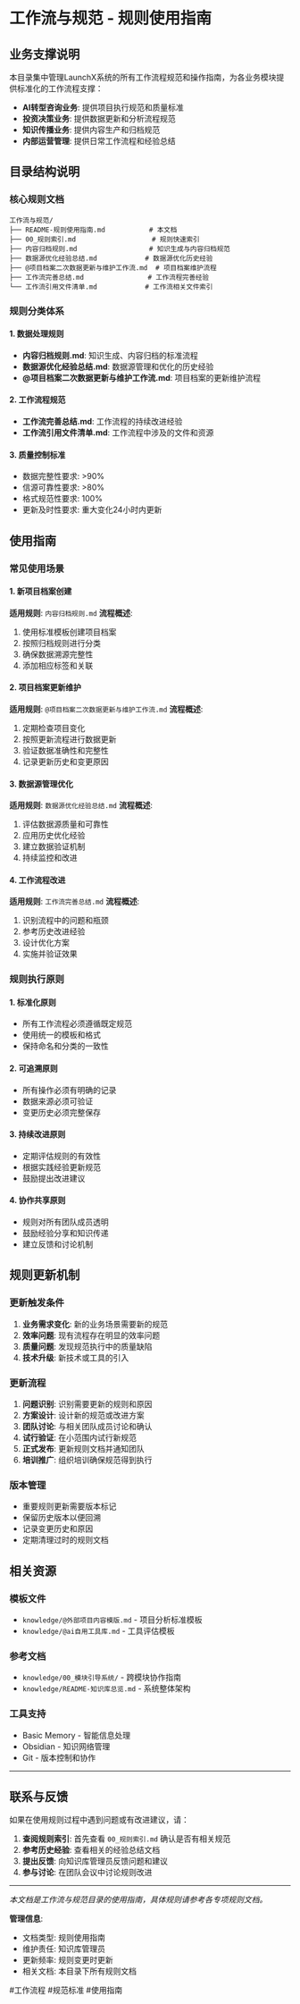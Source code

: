 # 工作流与规范 - 规则使用指南

## 业务支撑说明

本目录集中管理LaunchX系统的所有工作流程规范和操作指南，为各业务模块提供标准化的工作流程支撑：

- **AI转型咨询业务**: 提供项目执行规范和质量标准
- **投资决策业务**: 提供数据更新和分析流程规范  
- **知识传播业务**: 提供内容生产和归档规范
- **内部运营管理**: 提供日常工作流程和经验总结

## 目录结构说明

### 核心规则文档
```
工作流与规范/
├── README-规则使用指南.md           # 本文档
├── 00_规则索引.md                   # 规则快速索引
├── 内容归档规则.md                  # 知识生成与内容归档规范
├── 数据源优化经验总结.md            # 数据源优化历史经验
├── @项目档案二次数据更新与维护工作流.md  # 项目档案维护流程
├── 工作流完善总结.md                # 工作流程完善经验
└── 工作流引用文件清单.md            # 工作流相关文件索引
```

### 规则分类体系

#### 1. 数据处理规则
- **内容归档规则.md**: 知识生成、内容归档的标准流程
- **数据源优化经验总结.md**: 数据源管理和优化的历史经验
- **@项目档案二次数据更新与维护工作流.md**: 项目档案的更新维护流程

#### 2. 工作流程规范
- **工作流完善总结.md**: 工作流程的持续改进经验
- **工作流引用文件清单.md**: 工作流程中涉及的文件和资源

#### 3. 质量控制标准
- 数据完整性要求: >90%
- 信源可靠性要求: >80%
- 格式规范性要求: 100%
- 更新及时性要求: 重大变化24小时内更新

## 使用指南

### 常见使用场景

#### 1. 新项目档案创建
**适用规则**: `内容归档规则.md`
**流程概述**:
1. 使用标准模板创建项目档案
2. 按照归档规则进行分类
3. 确保数据溯源完整性
4. 添加相应标签和关联

#### 2. 项目档案更新维护
**适用规则**: `@项目档案二次数据更新与维护工作流.md`
**流程概述**:
1. 定期检查项目变化
2. 按照更新流程进行数据更新
3. 验证数据准确性和完整性
4. 记录更新历史和变更原因

#### 3. 数据源管理优化
**适用规则**: `数据源优化经验总结.md`
**流程概述**:
1. 评估数据源质量和可靠性
2. 应用历史优化经验
3. 建立数据验证机制
4. 持续监控和改进

#### 4. 工作流程改进
**适用规则**: `工作流完善总结.md`
**流程概述**:
1. 识别流程中的问题和瓶颈
2. 参考历史改进经验
3. 设计优化方案
4. 实施并验证效果

### 规则执行原则

#### 1. 标准化原则
- 所有工作流程必须遵循既定规范
- 使用统一的模板和格式
- 保持命名和分类的一致性

#### 2. 可追溯原则
- 所有操作必须有明确的记录
- 数据来源必须可验证
- 变更历史必须完整保存

#### 3. 持续改进原则
- 定期评估规则的有效性
- 根据实践经验更新规范
- 鼓励提出改进建议

#### 4. 协作共享原则
- 规则对所有团队成员透明
- 鼓励经验分享和知识传递
- 建立反馈和讨论机制

## 规则更新机制

### 更新触发条件
1. **业务需求变化**: 新的业务场景需要新的规范
2. **效率问题**: 现有流程存在明显的效率问题
3. **质量问题**: 发现规范执行中的质量缺陷
4. **技术升级**: 新技术或工具的引入

### 更新流程
1. **问题识别**: 识别需要更新的规则和原因
2. **方案设计**: 设计新的规范或改进方案
3. **团队讨论**: 与相关团队成员讨论和确认
4. **试行验证**: 在小范围内试行新规范
5. **正式发布**: 更新规则文档并通知团队
6. **培训推广**: 组织培训确保规范得到执行

### 版本管理
- 重要规则更新需要版本标记
- 保留历史版本以便回溯
- 记录变更历史和原因
- 定期清理过时的规则文档

## 相关资源

### 模板文件
- `knowledge/@外部项目内容模版.md` - 项目分析标准模板
- `knowledge/@ai自用工具库.md` - 工具评估模板

### 参考文档
- `knowledge/00_模块引导系统/` - 跨模块协作指南
- `knowledge/README-知识库总览.md` - 系统整体架构

### 工具支持
- Basic Memory - 智能信息处理
- Obsidian - 知识网络管理
- Git - 版本控制和协作

---

## 联系与反馈

如果在使用规则过程中遇到问题或有改进建议，请：

1. **查阅规则索引**: 首先查看 `00_规则索引.md` 确认是否有相关规范
2. **参考历史经验**: 查看相关的经验总结文档
3. **提出反馈**: 向知识库管理员反馈问题和建议
4. **参与讨论**: 在团队会议中讨论规则改进

---

*本文档是工作流与规范目录的使用指南，具体规则请参考各专项规则文档。*

**管理信息**:
- 文档类型: 规则使用指南
- 维护责任: 知识库管理员
- 更新频率: 规则变更时更新
- 相关文档: 本目录下所有规则文档

#工作流程 #规范标准 #使用指南